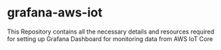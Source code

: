 # grafana-aws-iot
This Repository contains all the necessary details and resources required for setting up Grafana Dashboard for monitoring data from AWS IoT Core
